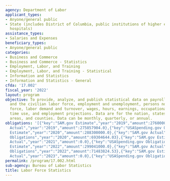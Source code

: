 ```yaml
---
agency: Department of Labor
applicant_types:
- Anyone/general public
- State (includes District of Columbia, public institutions of higher education and
  hospitals)
assistance_types:
- Salaries and Expenses
beneficiary_types:
- Anyone/general public
categories:
- Business and Commerce
- Business and Commerce - Statistics
- Employment, Labor, and Training
- Employment, Labor, and Training - Statistical
- Information and Statistics
- Information and Statistics - General
cfda: '17.002'
fiscal_year: '2022'
layout: program
objective: To provide, analyze, and publish statistical data on payroll employment
  and the civilian labor force, employment and unemployment, persons not in the labor
  force, labor demand and turnover, wages, hours, earnings, occupational employment,
  time use, and employment projections. Data are for the nation, states, metropolitan
  areas, and counties. Data can be monthly, quarterly, or annual.
obligations: '[{"key":"SAM.gov Estimate","year":"2019","amount":276000000.0},{"key":"SAM.gov
  Actual","year":"2019","amount":275857904.0},{"key":"USASpending.gov Obligations","year":"2019","amount":69952420.34},{"key":"SAM.gov
  Estimate","year":"2020","amount":288300000.0},{"key":"SAM.gov Actual","year":"2020","amount":288095291.0},{"key":"USASpending.gov
  Obligations","year":"2020","amount":69304644.03},{"key":"SAM.gov Estimate","year":"2021","amount":290370000.0},{"key":"SAM.gov
  Actual","year":"2021","amount":0.0},{"key":"USASpending.gov Obligations","year":"2021","amount":69369496.01},{"key":"SAM.gov
  Estimate","year":"2022","amount":299041000.0},{"key":"SAM.gov Actual","year":"2022","amount":296386841.0},{"key":"USASpending.gov
  Obligations","year":"2022","amount":71483824.53},{"key":"SAM.gov Estimate","year":"2023","amount":316560000.0},{"key":"SAM.gov
  Actual","year":"2023","amount":0.0},{"key":"USASpending.gov Obligations","year":"2023","amount":73394873.34}]'
permalink: /program/17.002.html
sub-agency: Bureau of Labor Statistics
title: Labor Force Statistics
---
```

